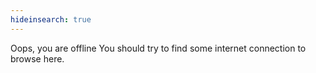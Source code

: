 ```yaml
---
hideinsearch: true
---
```

Oops, you are offline
You should try to find some internet connection to browse here.
